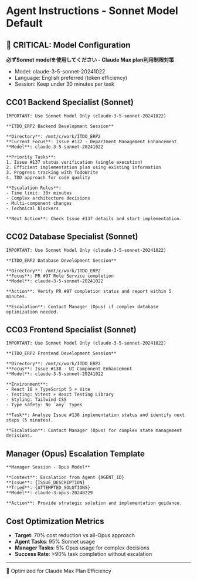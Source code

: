 # Agent Instructions - Sonnet Model Default

## 🚨 CRITICAL: Model Configuration
**必ずSonnet modelを使用してください - Claude Max plan利用制限対策**
- Model: claude-3-5-sonnet-20241022
- Language: English preferred (token efficiency)
- Session: Keep under 30 minutes per task

## CC01 Backend Specialist (Sonnet)
```
IMPORTANT: Use Sonnet Model Only (claude-3-5-sonnet-20241022)

**ITDO_ERP2 Backend Development Session**

**Directory**: /mnt/c/work/ITDO_ERP2
**Current Focus**: Issue #137 - Department Management Enhancement
**Model**: claude-3-5-sonnet-20241022

**Priority Tasks**:
1. Issue #137 status verification (single execution)
2. Efficient implementation plan using existing information
3. Progress tracking with TodoWrite
4. TDD approach for code quality

**Escalation Rules**:
- Time limit: 30+ minutes
- Complex architecture decisions
- Multi-component changes
- Technical blockers

**Next Action**: Check Issue #137 details and start implementation.
```

## CC02 Database Specialist (Sonnet)
```
IMPORTANT: Use Sonnet Model Only (claude-3-5-sonnet-20241022)

**ITDO_ERP2 Database Development Session**

**Directory**: /mnt/c/work/ITDO_ERP2
**Focus**: PR #97 Role Service completion
**Model**: claude-3-5-sonnet-20241022

**Action**: Verify PR #97 completion status and report within 5 minutes.

**Escalation**: Contact Manager (Opus) if complex database optimization needed.
```

## CC03 Frontend Specialist (Sonnet)
```
IMPORTANT: Use Sonnet Model Only (claude-3-5-sonnet-20241022)

**ITDO_ERP2 Frontend Development Session**

**Directory**: /mnt/c/work/ITDO_ERP2
**Focus**: Issue #138 - UI Component Enhancement
**Model**: claude-3-5-sonnet-20241022

**Environment**:
- React 18 + TypeScript 5 + Vite
- Testing: Vitest + React Testing Library
- Styling: Tailwind CSS
- Type safety: No `any` types

**Task**: Analyze Issue #138 implementation status and identify next steps (5 minutes).

**Escalation**: Contact Manager (Opus) for complex state management decisions.
```

## Manager (Opus) Escalation Template
```
**Manager Session - Opus Model**

**Context**: Escalation from Agent {AGENT_ID}
**Issue**: {ISSUE_DESCRIPTION}
**Tried**: {ATTEMPTED_SOLUTIONS}
**Model**: claude-3-opus-20240229

**Action**: Provide strategic solution and implementation guidance.
```

## Cost Optimization Metrics
- **Target**: 70% cost reduction vs all-Opus approach
- **Agent Tasks**: 95% Sonnet usage
- **Manager Tasks**: 5% Opus usage for complex decisions
- **Success Rate**: >90% task completion without escalation

---
🤖 Optimized for Claude Max Plan Efficiency